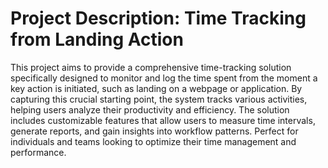 # Project Description: Time Tracking from Landing Action

This project aims to provide a comprehensive time-tracking solution specifically designed to monitor and log the time spent from the moment a key action is initiated, such as landing on a webpage or application. By capturing this crucial starting point, the system tracks various activities, helping users analyze their productivity and efficiency. The solution includes customizable features that allow users to measure time intervals, generate reports, and gain insights into workflow patterns. Perfect for individuals and teams looking to optimize their time management and performance.